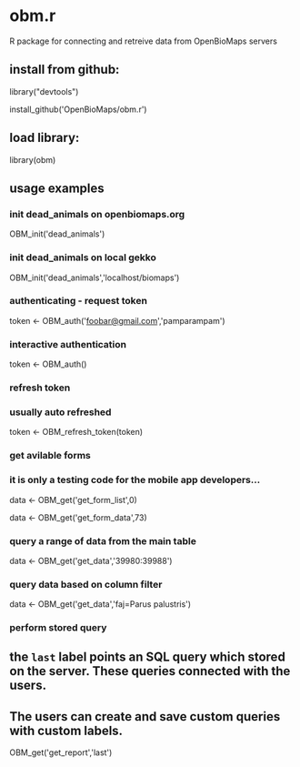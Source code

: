 # obm.r
R package for connecting and retreive data from OpenBioMaps servers

## install from github:

library("devtools")

install_github('OpenBioMaps/obm.r')

## load library:

library(obm)

## usage examples
### init dead_animals on openbiomaps.org
OBM_init('dead_animals')

### init dead_animals on local gekko
OBM_init('dead_animals','localhost/biomaps')

### authenticating - request token
token <- OBM_auth('foobar@gmail.com','pamparampam')

### interactive authentication
token <- OBM_auth()

### refresh token
### usually auto refreshed
token <- OBM_refresh_token(token)

### get avilable forms 
### it is only a testing code for the mobile app developers...
data <- OBM_get('get_form_list',0)

data <- OBM_get('get_form_data',73)

### query a range of data from the main table 
data <- OBM_get('get_data','39980:39988')

### query data based on column filter
data <- OBM_get('get_data','faj=Parus palustris')

### perform stored query
## the `last` label points an SQL query which stored on the server. These queries connected with the users. 
## The users can create and save custom queries with custom labels.
OBM_get('get_report','last')
